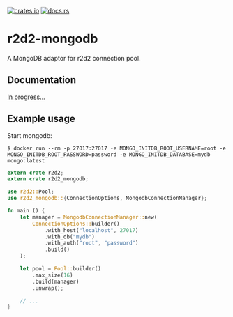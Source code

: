 [![crates.io](https://img.shields.io/crates/v/r2d2-mongodb.svg)](https://crates.io/crates/r2d2-mongodb)
[![docs.rs](https://docs.rs/r2d2-mongodb/badge.svg)](https://docs.rs/r2d2-mongodb)

# r2d2-mongodb

A MongoDB adaptor for r2d2 connection pool.

## Documentation

[In progress...](https://docs.rs/r2d2-mongodb)

## Example usage

Start mongodb:

```shell
$ docker run --rm -p 27017:27017 -e MONGO_INITDB_ROOT_USERNAME=root -e MONGO_INITDB_ROOT_PASSWORD=password -e MONGO_INITDB_DATABASE=mydb mongo:latest
```

```rust
extern crate r2d2;
extern crate r2d2_mongodb;

use r2d2::Pool;
use r2d2_mongodb::{ConnectionOptions, MongodbConnectionManager};

fn main () {
    let manager = MongodbConnectionManager::new(
        ConnectionOptions::builder()
            .with_host("localhost", 27017)
            .with_db("mydb")
            .with_auth("root", "password")
            .build()
    );

    let pool = Pool::builder()
        .max_size(16)
        .build(manager)
        .unwrap();

    // ...
}
```
